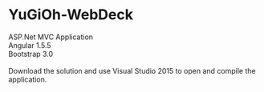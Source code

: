 # YuGiOh-WebDeck


ASP.Net MVC Application<br/>
Angular 1.5.5<br/>
Bootstrap 3.0<br/>
<br/>
Download the solution and use Visual Studio 2015 to open and compile the application.
